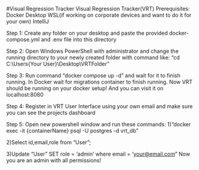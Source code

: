 #Visual Regression Tracker
Visual Regression Tracker(VRT) Prerequisites:
Docker Desktop
WSL(if working on corporate devices and want to do it for your own)
IntelliJ


Step 1: Create any folder on your desktop and paste the provided docker-compose.yml and .env file into this directory

Step 2: Open Windows PowerShell with administrator and change the running directory to your newly created folder with command like:
 “cd C:\Users\{Your User}\Desktop\VRTFolder”

Step 3: Run command “docker compose up -d” and wait for it to finish running.
In Docker wait for migrations container to finish running.
Now VRT should be running on your docker setup! And you can visit it on localhost:8080

Step 4:
Register in VRT User Interface using your own email and make sure you can see the projects dashboard

Step 5: 
Open new powershell window and run these commands:
1)“docker exec -it {containerName} psql -U postgres -d vrt_db”

2)Select id,email,role from “User”;

3)Update “User” SET role = ‘admin’ where email = ‘your@email.com”
Now you are an admin with all permissions!




